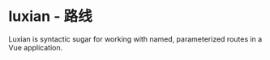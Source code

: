 # luxian - 路线

Luxian is syntactic sugar for working with named, parameterized routes in a Vue application.
